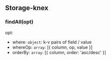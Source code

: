 ## Storage-knex

### findAll(opt)

opt:
* where: `object`: k-v pairs of field / value
* whereOp: `array`: [{ column, op, value }]
* orderBy: `array`: [{ column, order: 'asc/desc' }]
